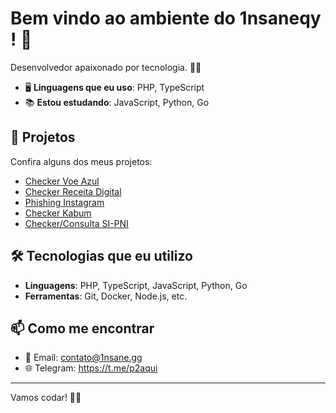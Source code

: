 # Bem vindo ao ambiente do 1nsaneqy ! 👋

Desenvolvedor apaixonado por tecnologia. 👨‍💻

- 🖥️ **Linguagens que eu uso**: PHP, TypeScript
- 📚 **Estou estudando**: JavaScript, Python, Go

## 🚀 Projetos

Confira alguns dos meus projetos:

- [Checker Voe Azul](https://github.com/1nsaneqy/voeazul)
- [Checker Receita Digital](https://github.com/1nsaneqy/receitadigital)
- [Phishing Instagram](https://github.com/1nsaneqy/instagram)
- [Checker Kabum](https://github.com/1nsaneqy/kabum)
- [Checker/Consulta SI-PNI](https://github.com/1nsaneqy/sipni)

## 🛠️ Tecnologias que eu utilizo

- **Linguagens**: PHP, TypeScript, JavaScript, Python, Go
- **Ferramentas**: Git, Docker, Node.js, etc.

## 📫 Como me encontrar

- 📧 Email: contato@1nsane.gg
- 🌐 Telegram: https://t.me/p2aqui

---

Vamos codar! 👨‍💻
